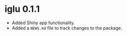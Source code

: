 # iglu 0.1.1

* Added Shiny app functionality.
* Added a `NEWS.md` file to track changes to the package.
